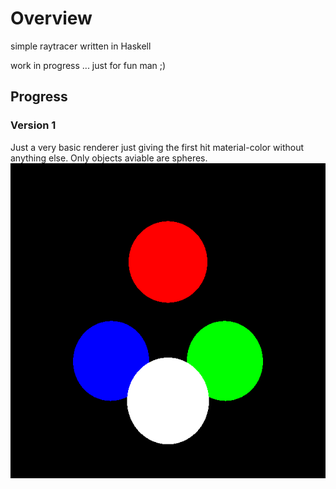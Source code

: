 # Overview

simple raytracer written in Haskell

work in progress ... just for fun man ;)

## Progress

### Version 1
Just a very basic renderer just giving the first hit material-color without anything else.
Only objects aviable are spheres.
![version1](./progressImages/version1.png)